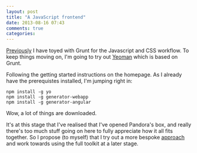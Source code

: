 ```yaml
---
layout: post
title: "A JavaScript frontend"
date: 2013-08-16 07:43
comments: true
categories: 
---
```


[Previously](/blog/2013/04/16/notes-for-a-prospective-web-developer/) I have toyed with Grunt for the Javascript and CSS workflow.  To keep things moving on, I'm going to try out [Yeoman](http://yeoman.io) which is based on Grunt.

Following the getting started instructions on the homepage.  As I already have the prerequistes installed, I'm jumping right in:

    npm install -g yo
    npm install -g generator-webapp
    npm install -g generator-angular

Wow, a lot of things are downloaded.

It's at this stage that I've realised that I've opened Pandora's box, and really there's too much stuff going on here to fully appreciate how it all fits together.  So I propose (to myself) that I try out a more bespoke [approach](/blog/2013/08/16/aangularjs) and work towards using the full toolkit at a later stage.